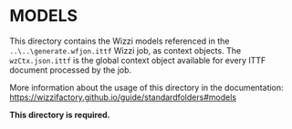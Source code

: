 
# MODELS

This directory contains the Wizzi models referenced
in the `..\..\generate.wfjon.ittf` Wizzi job, as context objects.
The `wzCtx.json.ittf` is the global context object
available for every ITTF document processed by the job. 

More information about the usage of this directory in the documentation:
https://wizzifactory.github.io/guide/standardfolders#models

**This directory is required.**